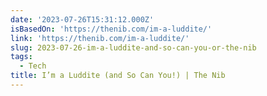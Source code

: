 ```yaml
---
date: '2023-07-26T15:31:12.000Z'
isBasedOn: 'https://thenib.com/im-a-luddite/'
link: 'https://thenib.com/im-a-luddite/'
slug: 2023-07-26-im-a-luddite-and-so-can-you-or-the-nib
tags:
  - Tech
title: I’m a Luddite (and So Can You!) | The Nib
---
```


